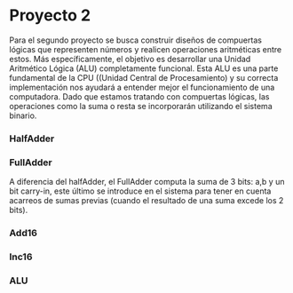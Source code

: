 # Proyecto 2
Para el segundo proyecto se busca construir diseños de compuertas lógicas que representen números y realicen operaciones aritméticas entre estos. Más específicamente, el objetivo es desarrollar una Unidad Aritmético Lógica (ALU) completamente funcional. Esta ALU es una parte fundamental de la CPU ((Unidad Central de Procesamiento) y su correcta implementación nos ayudará a entender mejor el funcionamiento de una computadora. Dado que estamos tratando con compuertas lógicas, las operaciones como la suma o resta se incorporarán utilizando el sistema binario.

### HalfAdder

### FullAdder
A diferencia del halfAdder, el FullAdder computa la suma de 3 bits: a,b y un bit carry-in, este último se introduce en el sistema para tener en cuenta acarreos de sumas previas (cuando el resultado de una suma excede los 2 bits).  

### Add16

### Inc16

### ALU
